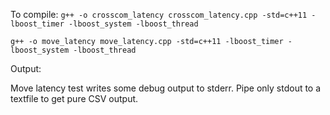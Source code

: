 To compile:
`g++ -o crosscom_latency crosscom_latency.cpp -std=c++11 -lboost_timer -lboost_system -lboost_thread`

`g++ -o move_latency move_latency.cpp -std=c++11 -lboost_timer -lboost_system -lboost_thread`


Output:

Move latency test writes some debug output to stderr. Pipe only stdout to a textfile to get pure CSV output.

